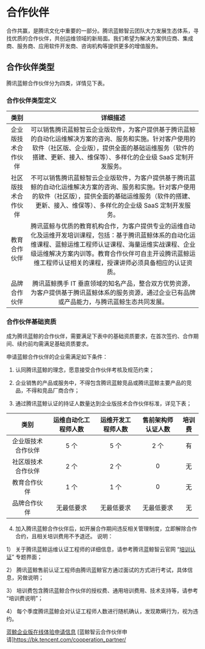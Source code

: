 # 合作伙伴
合作共赢，是腾讯文化中重要的一部分。腾讯蓝鲸智云团队大力发展生态体系，寻找优质的合作伙伴，共创运维领域的新局面。我们希望为解决方案供应商、集成商、服务商、应用软件开发商、咨询机构等提供更多的增值服务。


## 合作伙伴类型
腾讯蓝鲸合作伙伴分为四类，详情见下表。

### 合作伙伴类型定义

| 类别    | 详细描述   |
|:-------------:|:-----:|
| 企业版技术合作伙伴  | 可以销售腾讯蓝鲸智云企业版软件，为客户提供基于腾讯蓝鲸的自动化运维解决方案的咨询、服务和实施。针对客户使用的软件（社区版、企业版），提供全面的基础运维服务（软件的搭建、更新、接入、维保等）、多样化的企业级 SaaS 定制开发服务。|
| 社区版技术合作伙伴 |  不可以销售腾讯蓝鲸智云企业版软件，为客户提供基于腾讯蓝鲸的自动化运维解决方案的咨询、服务和实施。针对客户使用的软件（社区版），提供全面的基础运维服务（软件的搭建、更新、接入、维保等）、多样化的企业级 SaaS 定制开发服务。|
| 教育合作伙伴 | 腾讯蓝鲸与优质的教育机构合作，为客户提供专业的运维自动化及运维开发培训课程，包括：基于腾讯蓝鲸体系的自动化运维课程、蓝鲸运维工程师认证课程、海量运维实战课程、企业级运维解决方案内训等。教育合作伙伴可自主开设腾讯蓝鲸运维工程师认证相关的课程，授课讲师必须具备相应的认证资质。|
| 品牌合作伙伴 |  腾讯蓝鲸携手 IT 垂直领域的知名产品，整合双方优势资源，为客户提供基于腾讯蓝鲸体系的服务资源，通过企业已有品牌或产品能力，与腾讯蓝鲸生态共同发展。|


### 合作伙伴基础资质
成为腾讯蓝鲸的合作伙伴，需要满足下表中的基础资质要求，在首次签约、合作期间、续约前均需满足基础资质要求。

申请蓝鲸合作伙伴的企业需满足如下条件：
1. 认同腾讯蓝鲸的理念，愿意接受合作伙伴考核及规范约束；

2. 企业销售的产品或服务中，不得包含腾讯蓝鲸竞品或腾讯蓝鲸主要产品的竞品，不得和竞品厂商合作；

3. 通过腾讯蓝鲸认证的持证人数量达到企业版技术合作伙伴标准，详见下表；

| 类别    | 运维自动化工程师人数  | 运维开发工程师人数  | 售前架构师认证人数 | 培训费 |
|:-------------:|:-----:|:-----:| :-----:| :-----:|
| 企业版技术合作伙伴  |  5 个 |  5 个 |   2 个 |  有 |
| 社区版技术合作伙伴  |  2 个 |  2 个 |  0 |   无 |
| 教育合作伙伴 |  1 个  | 1 个 |  0  |  无 |
| 品牌合作伙伴 |  无最低要求 |    无最低要求 |   无最低要求 |   无 |

4. 加入腾讯蓝鲸合作伙伴后，如开展合作期间违反相关管理制度，立即解除合作合约，且相关培训费用不予退还。
说明：

  1）  关于腾讯蓝鲸运维认证工程师的详细信息，请参考腾讯蓝鲸智云官网 “[培训认证](https://bk.tencent.com/training_exam/)” 专题界面；

  2）  腾讯蓝鲸售前认证工程师由腾讯蓝鲸官方通过面试的方式进行考试，具体信息，另做说明；

  3）  培训费包含腾讯蓝鲸合作伙伴的授权费、通用培训费用、技术支持等，请参考 “培训费说明”；

  4）  每个季度腾讯蓝鲸会对认证工程师人数进行随机确认，发现欺瞒行为，视为违约。

[蓝鲸企业版在线体验申请信息](http://bk.tencent.com/applyinfo/ee/)
[蓝鲸智云合作伙伴申请]https://bk.tencent.com/cooperation_partner/
